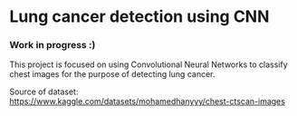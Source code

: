 # Lung cancer detection using CNN
### Work in progress :)
This project is focused on using Convolutional Neural Networks to classify chest images for the purpose of detecting lung cancer.

Source of dataset: https://www.kaggle.com/datasets/mohamedhanyyy/chest-ctscan-images
